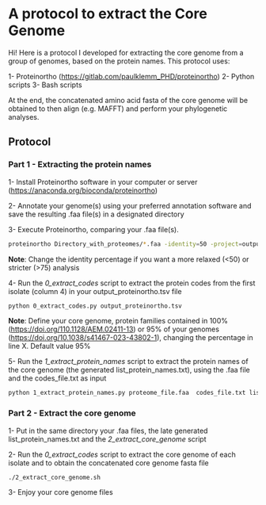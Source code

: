 # A protocol to extract the Core Genome

Hi! Here is a protocol I developed for extracting the core genome from a group of genomes, based on the protein names. This protocol uses:

1- Proteinortho (https://gitlab.com/paulklemm_PHD/proteinortho)
2- Python scripts
3- Bash scripts

At the end, the concatenated amino acid fasta of the core genome will be obtained to then align (e.g. MAFFT) and perform your phylogenetic analyses.

## Protocol

### Part 1 - Extracting the protein names

1- Install Proteinortho software in your computer or server (https://anaconda.org/bioconda/proteinortho)

2- Annotate your genome(s) using your preferred annotation software and save the resulting .faa file(s) in a designated directory

3- Execute Proteinortho, comparing your .faa file(s). 
```sh
proteinortho Directory_with_proteomes/*.faa -identity=50 -project=output_proteinortho
```
**Note**: Change the identity percentage if you want a more relaxed (<50) or stricter (>75) analysis

4- Run the *0_extract_codes* script to extract the protein codes from the first isolate (column 4) in your output_proteinortho.tsv file
```sh
python 0_extract_codes.py output_proteinortho.tsv
```
**Note**: Define your core genome, protein families contained in 100% (https://doi.org/110.1128/AEM.02411-13) or 95% of your genomes (https://doi.org/10.1038/s41467-023-43802-1), changing the percentage in line X. Default value 95%

5- Run the *1_extract_protein_names* script to extract the protein names of the core genome (the generated list_protein_names.txt), using the .faa file and the codes_file.txt as input
```sh
python 1_extract_protein_names.py proteome_file.faa  codes_file.txt list_protein_names.txt
```

### Part 2 - Extract the core genome

1- Put in the same directory your .faa files, the late generated list_protein_names.txt and the *2_extract_core_genome* script

2- Run the *0_extract_codes* script to extract the core genome of each isolate and to obtain the concatenated core genome fasta file
```sh
./2_extract_core_genome.sh
```
3- Enjoy your core genome files
